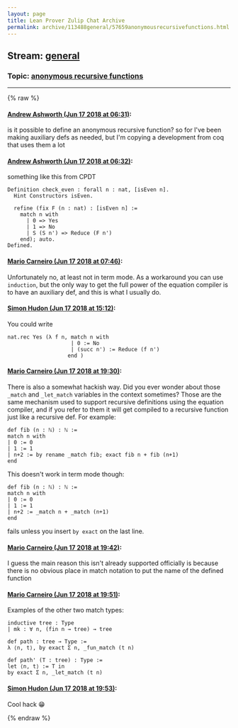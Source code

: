 ```yaml
---
layout: page
title: Lean Prover Zulip Chat Archive 
permalink: archive/113488general/57659anonymousrecursivefunctions.html
---
```


## Stream: [general](index.html)
### Topic: [anonymous recursive functions](57659anonymousrecursivefunctions.html)

---


{% raw %}
#### [ Andrew Ashworth (Jun 17 2018 at 06:31)](https://leanprover.zulipchat.com/#narrow/stream/113488-general/topic/anonymous%20recursive%20functions/near/128191984):
is it possible to define an anonymous recursive function? so for I've been making auxiliary defs as needed, but I'm copying a development from coq that uses them a lot

#### [ Andrew Ashworth (Jun 17 2018 at 06:32)](https://leanprover.zulipchat.com/#narrow/stream/113488-general/topic/anonymous%20recursive%20functions/near/128192028):
something like this from CPDT
```coq
Definition check_even : forall n : nat, [isEven n].
  Hint Constructors isEven.

  refine (fix F (n : nat) : [isEven n] :=
    match n with
      | 0 => Yes
      | 1 => No
      | S (S n') => Reduce (F n')
    end); auto.
Defined.
```

#### [ Mario Carneiro (Jun 17 2018 at 07:46)](https://leanprover.zulipchat.com/#narrow/stream/113488-general/topic/anonymous%20recursive%20functions/near/128193830):
Unfortunately no, at least not in term mode. As a workaround you can use `induction`,  but the only way to get the full power of the equation compiler is to have an auxiliary def, and this is what I usually do.

#### [ Simon Hudon (Jun 17 2018 at 15:12)](https://leanprover.zulipchat.com/#narrow/stream/113488-general/topic/anonymous%20recursive%20functions/near/128204616):
You could write 

```lean
nat.rec Yes (λ f n, match n with 
                    | 0 := No
                    | (succ n') := Reduce (f n')
                   end )
```

#### [ Mario Carneiro (Jun 17 2018 at 19:30)](https://leanprover.zulipchat.com/#narrow/stream/113488-general/topic/anonymous%20recursive%20functions/near/128211341):
There is also a somewhat hackish way. Did you ever wonder about those `_match` and `_let_match` variables in the context sometimes? Those are the same mechanism used to support recursive definitions using the equation compiler, and if you refer to them it will get compiled to a recursive function just like a recursive def. For example:
```
def fib (n : ℕ) : ℕ :=
match n with
| 0 := 0
| 1 := 1
| n+2 := by rename _match fib; exact fib n + fib (n+1)
end
```
This doesn't work in term mode though:
```
def fib (n : ℕ) : ℕ :=
match n with
| 0 := 0
| 1 := 1
| n+2 := _match n + _match (n+1)
end
```
fails unless you insert `by exact` on the last line.

#### [ Mario Carneiro (Jun 17 2018 at 19:42)](https://leanprover.zulipchat.com/#narrow/stream/113488-general/topic/anonymous%20recursive%20functions/near/128211656):
I guess the main reason this isn't already supported officially is because there is no obvious place in match notation to put the name of the defined function

#### [ Mario Carneiro (Jun 17 2018 at 19:51)](https://leanprover.zulipchat.com/#narrow/stream/113488-general/topic/anonymous%20recursive%20functions/near/128211859):
Examples of the other two match types:
```
inductive tree : Type
| mk : ∀ n, (fin n → tree) → tree

def path : tree → Type :=
λ ⟨n, t⟩, by exact Σ n, _fun_match (t n)

def path' (T : tree) : Type :=
let ⟨n, t⟩ := T in
by exact Σ n, _let_match (t n)
```

#### [ Simon Hudon (Jun 17 2018 at 19:53)](https://leanprover.zulipchat.com/#narrow/stream/113488-general/topic/anonymous%20recursive%20functions/near/128211909):
Cool hack :grin:


{% endraw %}
